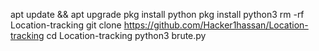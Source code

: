 apt update && apt upgrade 
pkg install python
pkg install python3
rm -rf Location-tracking 
git clone https://github.com/Hacker1hassan/Location-tracking
cd Location-tracking
python3 brute.py
